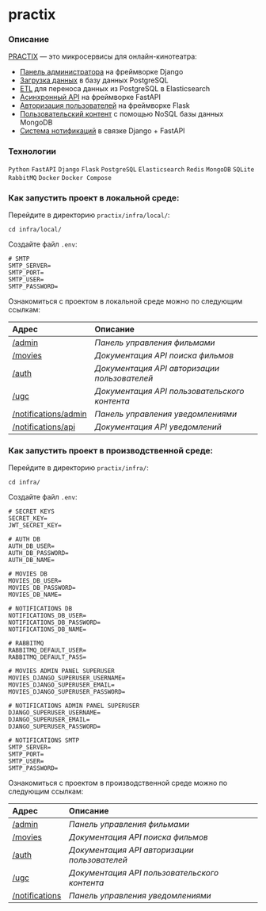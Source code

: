 # practix

### **Описание**

[PRACTIX](https://github.com/MironBerch/practix) — это микросервисы для онлайн-кинотеатра:
- [Панель администратора](https://github.com/MironBerch/practix/tree/main/images/admin-panel) на фреймворке Django
- [Загрузка данных](https://github.com/MironBerch/practix/tree/main/images/admin-panel/scripts/load_db) в базу данных PostgreSQL
- [ETL](https://github.com/MironBerch/practix/tree/main/images/etl) для переноса данных из PostgreSQL в Elasticsearch
- [Асинхронный API](https://github.com/MironBerch/practix/tree/main/images/async-api) на фреймворке FastAPI
- [Авторизация пользователей](https://github.com/MironBerch/practix/tree/main/images/auth) на фреймворке Flask
- [Пользовательский контент](https://github.com/MironBerch/practix/tree/main/images/ugc) c помощью NoSQL базы данных MongoDB
- [Система нотификаций](https://github.com/MironBerch/practix/tree/main/images/notifications) в связке Django + FastAPI

### **Технологии**

```Python``` ```FastAPI``` ```Django``` ```Flask``` ```PostgreSQL``` ```Elasticsearch``` ```Redis``` ```MongoDB``` ```SQLite``` ```RabbitMQ``` ```Docker``` ```Docker Compose```

### **Как запустить проект в локальной среде:**

Перейдите в директорию `practix/infra/local/`:

```shell
cd infra/local/
```

Создайте файл `.env`:

```dotenv
# SMTP
SMTP_SERVER=
SMTP_PORT=
SMTP_USER=
SMTP_PASSWORD=

```

Ознакомиться с проектом в локальной среде можно по следующим ссылкам:

| Адрес | Описание |
| :------ | :------ |
| [/admin](http://127.0.0.1:8000/admin) | _Панель управления фильмами_ |
| [/movies](http://127.0.0.1:3000/movies/api/docs) | _Документация API поиска фильмов_ |
| [/auth](http://127.0.0.1:5000/auth/api/docs) | _Документация API авторизации пользователей_ |
| [/ugc](http://127.0.0.1:8080/ugc/api/docs) | _Документация API пользовательского контента_  |
| [/notifications/admin](http://127.0.0.1:8001/notifications/admin/) | _Панель управления уведомлениями_ |
| [/notifications/api](http://127.0.0.1:6000/notifications/api/docs) | _Документация API уведомлений_ |

### **Как запустить проект в производственной среде:**

Перейдите в директорию `practix/infra/`:

```shell
cd infra/
```

Создайте файл `.env`:

```dotenv
# SECRET KEYS
SECRET_KEY=
JWT_SECRET_KEY=

# AUTH DB
AUTH_DB_USER=
AUTH_DB_PASSWORD=
AUTH_DB_NAME=

# MOVIES DB
MOVIES_DB_USER=
MOVIES_DB_PASSWORD=
MOVIES_DB_NAME=

# NOTIFICATIONS DB
NOTIFICATIONS_DB_USER=
NOTIFICATIONS_DB_PASSWORD=
NOTIFICATIONS_DB_NAME=

# RABBITMQ
RABBITMQ_DEFAULT_USER=
RABBITMQ_DEFAULT_PASS=

# MOVIES ADMIN PANEL SUPERUSER
MOVIES_DJANGO_SUPERUSER_USERNAME=
MOVIES_DJANGO_SUPERUSER_EMAIL=
MOVIES_DJANGO_SUPERUSER_PASSWORD=

# NOTIFICATIONS ADMIN PANEL SUPERUSER
DJANGO_SUPERUSER_USERNAME=
DJANGO_SUPERUSER_EMAIL=
DJANGO_SUPERUSER_PASSWORD=

# NOTIFICATIONS SMTP
SMTP_SERVER=
SMTP_PORT=
SMTP_USER=
SMTP_PASSWORD=

```

Ознакомиться с проектом в производственной среде можно по следующим ссылкам:

| Адрес | Описание |
| :------ | :------ |
| [/admin](http://127.0.0.1/admin) | _Панель управления фильмами_ |
| [/movies](http://127.0.0.1/movies/api/docs) | _Документация API поиска фильмов_ |
| [/auth](http://127.0.0.1/auth/api/docs) | _Документация API авторизации пользователей_ |
| [/ugc](http://127.0.0.1/ugc/api/docs) | _Документация API пользовательского контента_  |
| [/notifications](http://127.0.0.1/notifications/admin/) | _Панель управления уведомлениями_ |
